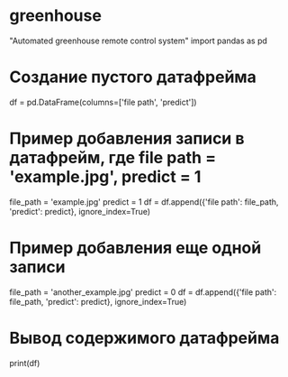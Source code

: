 # greenhouse
"Automated greenhouse remote control system"
import pandas as pd

# Создание пустого датафрейма
df = pd.DataFrame(columns=['file path', 'predict'])

# Пример добавления записи в датафрейм, где file path = 'example.jpg', predict = 1
file_path = 'example.jpg'
predict = 1
df = df.append({'file path': file_path, 'predict': predict}, ignore_index=True)

# Пример добавления еще одной записи
file_path = 'another_example.jpg'
predict = 0
df = df.append({'file path': file_path, 'predict': predict}, ignore_index=True)

# Вывод содержимого датафрейма
print(df)
